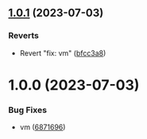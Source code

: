 ## [1.0.1](https://github.com/data-platform-hq/terraform-azurerm-linux-vm/compare/v1.0.0...v1.0.1) (2023-07-03)


### Reverts

* Revert "fix: vm" ([bfcc3a8](https://github.com/data-platform-hq/terraform-azurerm-linux-vm/commit/bfcc3a87a9ad2a60cb555204f8ed123ad68aff0f))

# 1.0.0 (2023-07-03)


### Bug Fixes

* vm ([6871696](https://github.com/data-platform-hq/terraform-azurerm-linux-vm/commit/68716966a103dd2ba17601a29a7a154201e8789a))
